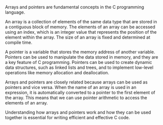 Arrays and pointers are fundamental concepts in the C programming language.

An array is a collection of elements of the same data type that are stored in a contiguous block of memory. The elements of an array can be accessed using an index, which is an integer value that represents the position of the element within the array. The size of an array is fixed and determined at compile time.

A pointer is a variable that stores the memory address of another variable. Pointers can be used to manipulate the data stored in memory, and they are a key feature of C programming. Pointers can be used to create dynamic data structures, such as linked lists and trees, and to implement low-level operations like memory allocation and deallocation.

Arrays and pointers are closely related because arrays can be used as pointers and vice versa. When the name of an array is used in an expression, it is automatically converted to a pointer to the first element of the array. This means that we can use pointer arithmetic to access the elements of an array.

Understanding how arrays and pointers work and how they can be used together is essential for writing efficient and effective C code.
